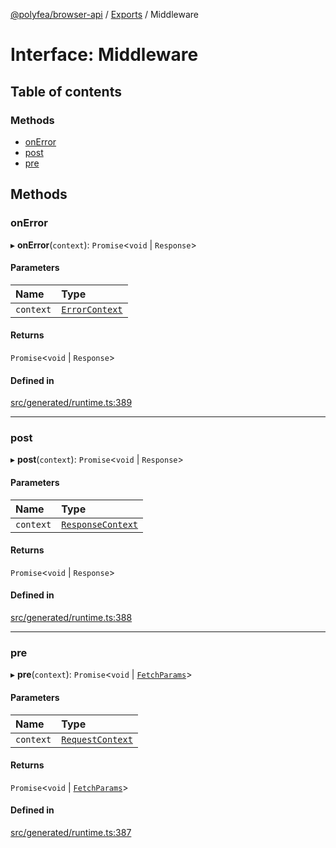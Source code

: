 [@polyfea/browser-api](../README.md) / [Exports](../modules.md) / Middleware

# Interface: Middleware

## Table of contents

### Methods

- [onError](Middleware.md#onerror)
- [post](Middleware.md#post)
- [pre](Middleware.md#pre)

## Methods

### onError

▸ **onError**(`context`): `Promise`\<`void` \| `Response`\>

#### Parameters

| Name | Type |
| :------ | :------ |
| `context` | [`ErrorContext`](ErrorContext.md) |

#### Returns

`Promise`\<`void` \| `Response`\>

#### Defined in

[src/generated/runtime.ts:389](https://github.com/polyfea/browser-api/blob/3f82ee7/src/generated/runtime.ts#L389)

___

### post

▸ **post**(`context`): `Promise`\<`void` \| `Response`\>

#### Parameters

| Name | Type |
| :------ | :------ |
| `context` | [`ResponseContext`](ResponseContext.md) |

#### Returns

`Promise`\<`void` \| `Response`\>

#### Defined in

[src/generated/runtime.ts:388](https://github.com/polyfea/browser-api/blob/3f82ee7/src/generated/runtime.ts#L388)

___

### pre

▸ **pre**(`context`): `Promise`\<`void` \| [`FetchParams`](FetchParams.md)\>

#### Parameters

| Name | Type |
| :------ | :------ |
| `context` | [`RequestContext`](RequestContext.md) |

#### Returns

`Promise`\<`void` \| [`FetchParams`](FetchParams.md)\>

#### Defined in

[src/generated/runtime.ts:387](https://github.com/polyfea/browser-api/blob/3f82ee7/src/generated/runtime.ts#L387)
